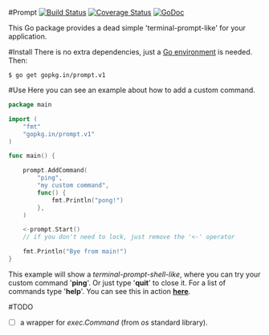 #Prompt [![Build Status](https://travis-ci.org/go-prompt/prompt.svg?branch=master)](https://travis-ci.org/go-prompt/prompt) [![Coverage Status](https://coveralls.io/repos/go-prompt/prompt/badge.svg)](https://coveralls.io/r/go-prompt/prompt) [![GoDoc](https://godoc.org/github.com/go-prompt/prompt?status.svg)](http://godoc.org/github.com/go-prompt/prompt)

This Go package provides a dead simple 'terminal-prompt-like' for your application.


#Install
There is no extra dependencies, just a [Go environment](http://golang.org/doc/install) is needed. Then:
~~~
$ go get gopkg.in/prompt.v1
~~~

#Use
Here you can see an example about how to add a custom command.
~~~ go
package main

import (
    "fmt"
    "gopkg.in/prompt.v1"
)

func main() {

    prompt.AddCommand(
        "ping",
        "my custom command",
        func() {
            fmt.Println("pong!")
        },
    )

    <-prompt.Start()
    // if you don't need to lock, just remove the '<-' operator

    fmt.Println("Bye from main!")
}
~~~

This example will show a _terminal-prompt-shell-like_, where you can try your custom command '**ping**'. Or just type '**quit**' to close it. For a list of commands type '**help**'. You can see this in action **[here](https://asciinema.org/a/11556)**.

#TODO
- [ ] a wrapper for _exec.Command_ (from _os_ standard library).

